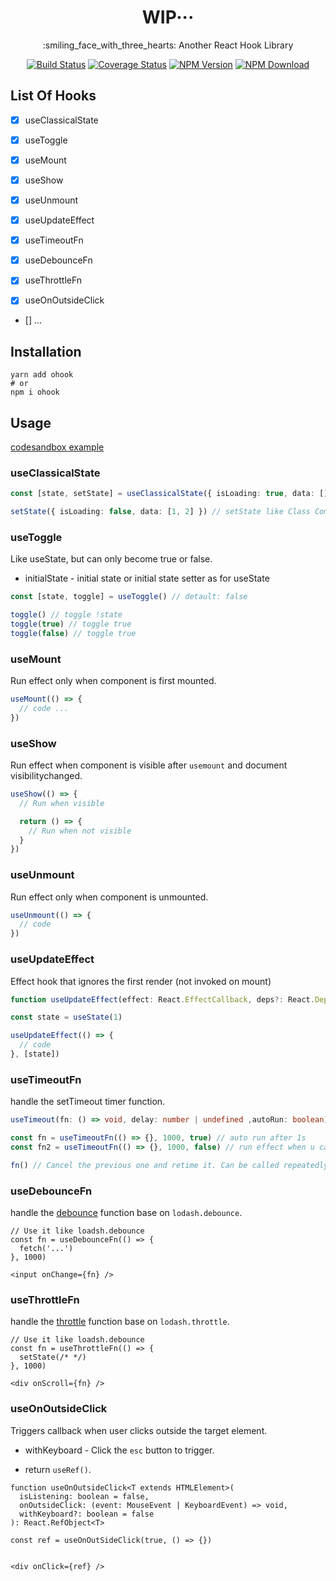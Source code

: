 <h1 align='center'>WIP···</h1>

<p align='center'>:smiling_face_with_three_hearts: Another React Hook Library</p>

<div align="center">

[![Build Status](https://img.shields.io/github/workflow/status/shiyiya/ohook/main.svg)](https://github.com/shiyiya/ohook/actions)
[![Coverage Status](https://coveralls.io/repos/github/shiyiya/ohook/badge.svg?branch=main)](https://coveralls.io/github/shiyiya/ohook?branch=main)
[![NPM Version](https://img.shields.io/npm/v/ohook.svg)](https://npmjs.com/package/ohook)
[![NPM Download](https://img.shields.io/npm/dt/ohook.svg)](https://npmjs.com/package/ohook)

</div>

## List Of Hooks

- [x] useClassicalState
- [x] useToggle

- [x] useMount
- [x] useShow
- [x] useUnmount
- [x] useUpdateEffect

- [x] useTimeoutFn
- [x] useDebounceFn
- [x] useThrottleFn
- [x] useOnOutsideClick
- [] ...

## Installation

```shell
yarn add ohook
# or
npm i ohook
```

## Usage

[codesandbox example](https://codesandbox.io/s/ohook-online-k8eoc?file=/src/App.tsx)

### useClassicalState

```ts
const [state, setState] = useClassicalState({ isLoading: true, data: [] })

setState({ isLoading: false, data: [1, 2] }) // setState like Class Component
```

### useToggle

Like useState, but can only become true or false.

- initialState <boolean> - initial state or initial state setter as for useState

```ts
const [state, toggle] = useToggle() // detault: false

toggle() // toggle !state
toggle(true) // toggle true
toggle(false) // toggle true
```

### useMount

Run effect only when component is first mounted.

```ts
useMount(() => {
  // code ...
})
```

### useShow

Run effect when component is visible after `usemount` and document visibilitychanged.

```ts
useShow(() => {
  // Run when visible

  return () => {
    // Run when not visible
  }
})
```

### useUnmount

Run effect only when component is unmounted.

```ts
useUnmount(() => {
  // code
})
```

### useUpdateEffect

Effect hook that ignores the first render (not invoked on mount)

```ts
function useUpdateEffect(effect: React.EffectCallback, deps?: React.DependencyList): void

const state = useState(1)

useUpdateEffect(() => {
  // code
}, [state])
```

### useTimeoutFn

handle the setTimeout timer function.

```ts
useTimeout(fn: () => void, delay: number | undefined ,autoRun: boolean);

const fn = useTimeoutFn(() => {}, 1000, true) // auto run after 1s
const fn2 = useTimeoutFn(() => {}, 1000, false) // run effect when u call it

fn() // Cancel the previous one and retime it. Can be called repeatedly
```

### useDebounceFn

handle the [debounce](https://lodash.com/docs/4.17.15#debounce) function base on `lodash.debounce`.

```tsx
// Use it like loadsh.debounce
const fn = useDebounceFn(() => {
  fetch('...')
}, 1000)

<input onChange={fn} />
```

### useThrottleFn

handle the [throttle](https://lodash.com/docs/4.17.15#throttle) function base on `lodash.throttle`.

```tsx
// Use it like loadsh.debounce
const fn = useThrottleFn(() => {
  setState(/* */)
}, 1000)

<div onScroll={fn} />
```

### useOnOutsideClick

Triggers callback when user clicks outside the target element.

- withKeyboard <boolean> - Click the `esc` button to trigger.

- return `useRef()`.

```tsx
function useOnOutsideClick<T extends HTMLElement>(
  isListening: boolean = false,
  onOutsideClick: (event: MouseEvent | KeyboardEvent) => void,
  withKeyboard?: boolean = false
): React.RefObject<T>

const ref = useOnOutSideClick(true, () => {})


<div onClick={ref} />
```
